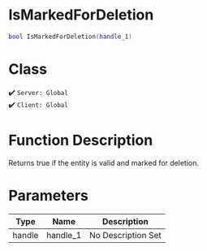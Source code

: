 # IsMarkedForDeletion
```lua
bool IsMarkedForDeletion(handle_1)
```
# Class
✔️ `Server: Global`  
✔️ `Client: Global`  

# Function Description
Returns true if the entity is valid and marked for deletion.
# Parameters
Type|Name|Description
--|--|--
handle|handle_1|No Description Set
